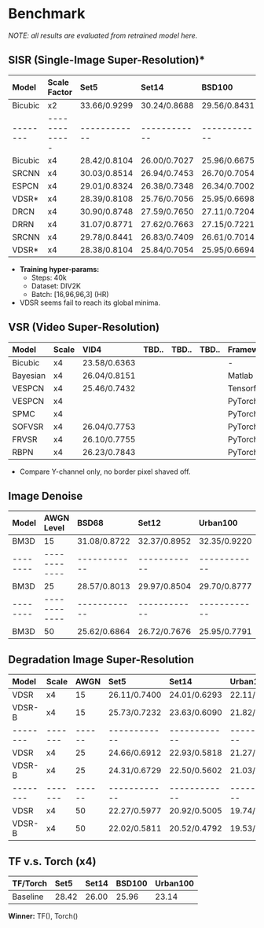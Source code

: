 # Benchmark
_NOTE: all results are evaluated from retrained model here._

## SISR (Single-Image Super-Resolution)*

|Model   |Scale Factor | Set5       | Set14      | BSD100     | Urban100   | Framework |
|:-------|:------------|:-----------|:-----------|:-----------|:-----------|:----------|
|Bicubic |     x2      |33.66/0.9299|30.24/0.8688|29.56/0.8431|26.88/0.8403|     -     |
|--------|-------------|------------|------------|------------|------------|-----------|
|Bicubic |     x4      |28.42/0.8104|26.00/0.7027|25.96/0.6675|23.14/0.6577|     -     |
|SRCNN   |     x4      |30.03/0.8514|26.94/0.7453|26.70/0.7054|24.08/0.7048|PyTorch    |
|ESPCN   |     x4      |29.01/0.8324|26.38/0.7348|26.34/0.7002|23.62/0.6872|PyTorch    |
|VDSR*   |     x4      |28.39/0.8108|25.76/0.7056|25.95/0.6698|23.12/0.6591|PyTorch    |
|DRCN    |     x4      |30.90/0.8748|27.59/0.7650|27.11/0.7204|    -/-     |PyTorch    |
|DRRN    |     x4      |31.07/0.8771|27.62/0.7663|27.15/0.7221|24.94/0.7438|PyTorch    |
|SRCNN   |     x4      |29.78/0.8441|26.83/0.7409|26.61/0.7014|23.94/0.6984|Tensorflow |
|VDSR*   |     x4      |28.38/0.8104|25.84/0.7054|25.95/0.6694|23.12/0.6590|Tensorflow |

* **Training hyper-params:**
   - Steps: 40k
   - Dataset: DIV2K
   - Batch: [16,96,96,3] (HR)
* VDSR seems fail to reach its global minima.

## VSR (Video Super-Resolution)
|Model   |Scale| VID4       | TBD..      | TBD..      | TBD..      | Framework |
|:-------|:----|:-----------|:-----------|:-----------|:-----------|:----------|
|Bicubic |x4   |23.58/0.6363| | | |     -     |
|Bayesian|x4   |26.04/0.8151| | | |Matlab     |
|VESPCN  |x4   |25.46/0.7432| | | |Tensorflow |
|VESPCN  |x4   | | | | |PyTorch    |
|SPMC    |x4   | | | | |PyTorch    |
|SOFVSR  |x4   |26.04/0.7753| | | |PyTorch    |
|FRVSR   |x4   |26.10/0.7755| | | |PyTorch    |
|RBPN    |x4   |26.23/0.7843| | | |PyTorch    |

* Compare Y-channel only, no border pixel shaved off.

## Image Denoise
|Model   | AWGN Level | BSD68      | Set12      | Urban100   |
|:-------|:-----------|:-----------|:-----------|:-----------|
|BM3D    |     15     |31.08/0.8722|32.37/0.8952|32.35/0.9220|
|--------|------------|------------|------------|------------|
|BM3D    |     25     |28.57/0.8013|29.97/0.8504|29.70/0.8777|
|--------|------------|------------|------------|------------|
|BM3D    |     50     |25.62/0.6864|26.72/0.7676|25.95/0.7791|

## Degradation Image Super-Resolution
|Model   | Scale | AWGN | Set5       | Set14      | Urban100   | BSD100     |
|:-------|:------|:-----|:-----------|:-----------|:-----------|:-----------|
|VDSR    |  x4   | 15   |26.11/0.7400|24.01/0.6293|22.11/0.6365|24.23/0.6037|
|VDSR-B  |  x4   | 15   |25.73/0.7232|23.63/0.6090|21.82/0.6196|24.03/0.5915|
|--------|-------|------|------------|------------|------------|------------|
|VDSR    |  x4   | 25   |24.66/0.6912|22.93/0.5818|21.27/0.5915|23.35/0.5611|
|VDSR-B  |  x4   | 25   |24.31/0.6729|22.50/0.5602|21.03/0.5742|23.13/0.5485|
|--------|-------|------|------------|------------|------------|------------|
|VDSR    |  x4   | 50   |22.27/0.5977|20.92/0.5005|19.74/0.5049|21.73/0.4907|
|VDSR-B  |  x4   | 50   |22.02/0.5811|20.52/0.4792|19.53/0.4862|21.53/0.4783|


## TF v.s. Torch (x4)
|TF/Torch | Set5       | Set14      | BSD100     | Urban100   |
|:--------|:-----------|:-----------|:-----------|:-----------|
|Baseline |28.42       |26.00       |25.96       |23.14       |

**Winner:** TF(), Torch()
